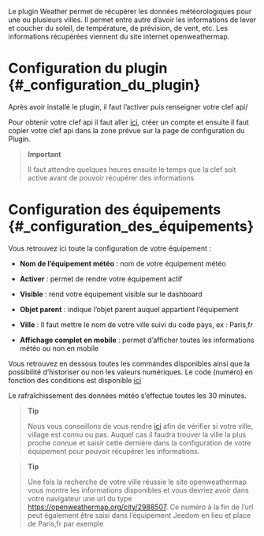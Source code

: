 Le plugin Weather permet de récupérer les données météorologiques pour
une ou plusieurs villes. Il permet entre autre d’avoir les informations
de lever et coucher du soleil, de température, de prévision, de vent,
etc. Les informations récupérées viennent du site internet
openweathermap.

Configuration du plugin {#_configuration_du_plugin}
=======================

Après avoir installé le plugin, il faut l’activer puis renseigner votre
clef api/

Pour obtenir votre clef api il faut aller
[ici](https://home.openweathermap.org), créer un compte et ensuite il
faut copier votre clef api dans la zone prévue sur la page de
configuration du Plugin.

> **Important**
>
> Il faut attendre quelques heures ensuite le temps que la clef soit
> active avant de pouvoir récupérer des informations

Configuration des équipements {#_configuration_des_équipements}
=============================

Vous retrouvez ici toute la configuration de votre équipement :

-   **Nom de l’équipement météo** : nom de votre équipement météo

-   **Activer** : permet de rendre votre équipement actif

-   **Visible** : rend votre équipement visible sur le dashboard

-   **Objet parent** : indique l’objet parent auquel appartient
    l’équipement

-   **Ville** : Il faut mettre le nom de votre ville suivi du code pays,
    ex : Paris,fr

-   **Affichage complet en mobile** : permet d’afficher toutes les
    informations météo ou non en mobile

Vous retrouvez en dessous toutes les commandes disponibles ainsi que la
possibilité d’historiser ou non les valeurs numériques. Le code (numéro)
en fonction des conditions est disponible
[ici](https://openweathermap.org/weather-conditions)

Le rafraîchissement des données météo s’effectue toutes les 30 minutes.

> **Tip**
>
> Nous vous conseillons de vous rendre
> [ici](https://openweathermap.org/find?) afin de vérifier si votre
> ville, village est connu ou pas. Auquel cas il faudra trouver la ville
> la plus proche connue et saisir cette dernière dans la configuration
> de votre équipement pour pouvoir récupérer les informations.

> **Tip**
>
> Une fois la recherche de votre ville réussie le site openweathermap
> vous montre les informations disponibles et vous devriez avoir dans
> votre navigateur une url du type
> <https://openweathermap.org/city/2988507>. Ce numéro à la fin de l’url
> peut également être saisi dans l’équipement Jeedom en lieu et place de
> Paris,fr par exemple
